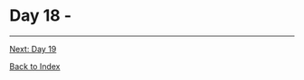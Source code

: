 # Day 18 -

<!--
## Watch the video

[Video link](https://www.youtube.com/watch?v=)

## Day 18 - Excercise
-->

---
[Next: Day 19](19-day19.md)

[Back to Index](index.md)
